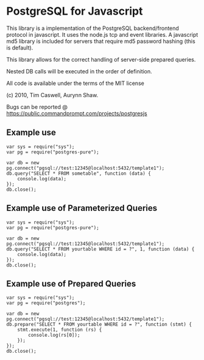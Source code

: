 # PostgreSQL for Javascript

This library is a implementation of the PostgreSQL backend/frontend protocol in javascript.
It uses the node.js tcp and event libraries.  A javascript md5 library is included for servers that require md5 password hashing (this is default).

This library allows for the correct handling of server-side prepared queries.

Nested DB calls will be executed in the order of definition.

All code is available under the terms of the MIT license

(c) 2010, Tim Caswell, Aurynn Shaw.

Bugs can be reported @ https://public.commandprompt.com/projects/postgresjs

## Example use

    var sys = require("sys");
    var pg = require("postgres-pure");

    var db = new pg.connect("pgsql://test:12345@localhost:5432/template1");
    db.query("SELECT * FROM sometable", function (data) {
        console.log(data);
    });
    db.close();

## Example use of Parameterized Queries

    var sys = require("sys");
    var pg = require("postgres-pure");

    var db = new pg.connect("pgsql://test:12345@localhost:5432/template1");
    db.query("SELECT * FROM yourtable WHERE id = ?", 1, function (data) {
        console.log(data);
    });
    db.close();

## Example use of Prepared Queries

    var sys = require("sys");
    var pg = require("postgres");

    var db = new pg.connect("pgsql://test:12345@localhost:5432/template1");
    db.prepare("SELECT * FROM yourtable WHERE id = ?", function (stmt) {
        stmt.execute(1, function (rs) {
            console.log(rs[0]);
        });
    });
    db.close();